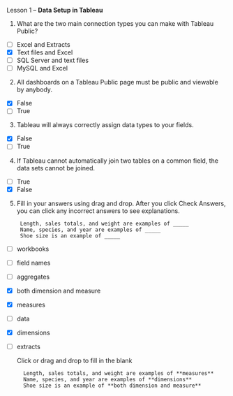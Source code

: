 Lesson 1 – **Data Setup in Tableau**

1.  What are the two main connection types you can make with Tableau Public?

- [ ] Excel and Extracts
- [x] Text files and Excel
- [ ] SQL Server and text files
- [ ] MySQL and Excel

2.  All dashboards on a Tableau Public page must be public and viewable by anybody.

- [x] False
- [ ] True

3.  Tableau will always correctly assign data types to your fields.

- [x] False
- [ ] True

4.  If Tableau cannot automatically join two tables on a common field, the data sets cannot be joined.

- [ ] True
- [x] False

5. Fill in your answers using drag and drop. After you click Check Answers, you can click any incorrect answers to see explanations.

        Length, sales totals, and weight are examples of _____ 
        Name, species, and year are examples of _____ 
        Shoe size is an example of _____ 

- [ ] workbooks
- [ ] field names
- [ ] aggregates
- [x] both dimension and measure
- [x] measures
- [ ] data
- [x] dimensions
- [ ] extracts

   Click or drag and drop to fill in the blank

        Length, sales totals, and weight are examples of **measures**
        Name, species, and year are examples of **dimensions**
        Shoe size is an example of **both dimension and measure**
